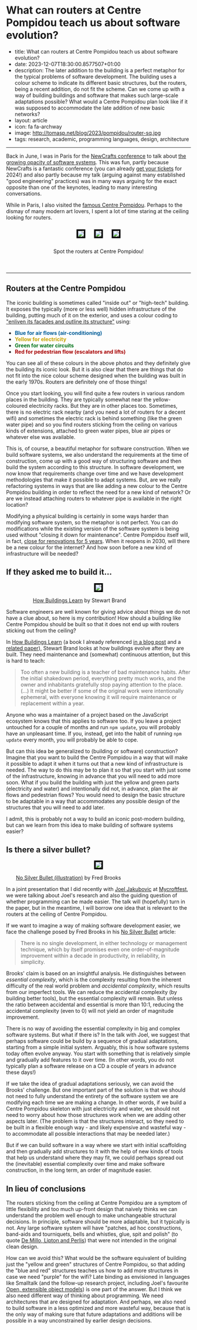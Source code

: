 What can routers at Centre Pompidou teach us about software evolution?
======================================================================

 - title: What can routers at Centre Pompidou teach us about software evolution?
 - date: 2023-12-07T18:30:00.8577507+01:00
 - description: The later addition to the building is a perfect metaphor for the typical problems
     of software development. The building uses a colour scheme to indicate its different basic
     structures, but the routers, being a recent addition, do not fit the scheme. Can we come up
     with a way of building buildings and software that makes such large-scale adaptations
     possible? What would a Centre Pompidou plan look like if it was supposed to accommodate the
     late addition of new basic networks?
 - layout: article
 - icon: fa fa-archway
 - image: http://tomasp.net/blog/2023/pompidou/router-sq.jpg
 - tags: research, academic, programming languages, design, architecture

----------------------------------------------------------------------------------------------------

Back in June, I was in Paris for the [NewCrafts conference](https://ncrafts.io/) to talk about
[the growing opacity of software systems](https://vimeopro.com/newcrafts/newcrafts/video/842234359).
This was fun, partly because NewCrafts is a fantastic conference (you can already [get your
tickets](https://ncrafts.io/) for 2024!) and also partly because my talk (arguing against many
established "good engineering" practices) was in many ways arguing for the exact opposite than
one of the keynotes, leading to many interesting conversations.

While in Paris, I also visited the [famous Centre Pompidou](https://www.centrepompidou.fr/en/).
Perhaps to the dismay of many modern art lovers, I spent a lot of time staring at the ceiling
looking for routers.

<div class="wdecor" style="text-align:center;margin-bottom:50px">
<img src="https://tomasp.net/blog/2023/pompidou/router1.jpg" style="margin:10px; max-width:30%;border:solid 4px black" /></a>
<img src="https://tomasp.net/blog/2023/pompidou/router2.jpg" style="margin:10px; max-width:30%;border:solid 4px black" /></a>
<img src="https://tomasp.net/blog/2023/pompidou/router3.jpg" style="margin:10px; max-width:30%;border:solid 4px black" /></a>
<p>Spot the routers at Centre Pompidou!</p>
</div>

----------------------------------------------------------------------------------------------------

## Routers at the Centre Pompidou

The iconic building is sometimes called "inside out" or "high-tech" building. It exposes the
typically (more or less well) hidden infrastructure of the building, putting much of it on the
exterior, and uses a colour coding to ["enliven its facades and outline its structure"](https://www.centrepompidou.fr/en/collection/our-building) using:

<ul>
<li style="margin-bottom:0px"><strong><span style="color:#005d98;">Blue for air flows (air-conditioning)</span></strong></li>
<li style="margin-bottom:0px"><strong><span style="color:#c7a400;">Yellow for electricity</span></strong></li>
<li style="margin-bottom:0px"><strong><span style="color:#007318;">Green for water circuits</span></strong></li>
<li style="margin-bottom:0px"><strong><span style="color:#a70000;">Red for pedestrian flow (escalators and lifts)</span></strong></li>
</ul>

You can see all of these colours in the above photos and they definitely give the building its
iconic look. But it is also clear that there are things that do not fit into the nice colour
scheme designed when the building was built in the early 1970s. Routers are definitely one of
those things!

Once you start looking, you will find quite a few routers in various random places in the building.
They are typically somewhat near the yellow-coloured electricity racks. But they are in other
places too. Sometimes, there is no electric rack nearby (and you need a lot of routers for a
decent wifi) and sometimes the electric rack is behind something (like the green water pipe)
and so you find routers sticking from the ceiling on various kinds of extensions, attached
to green water pipes, blue air pipes or whatever else was available.

This is, of course, a beautiful metaphor for software construction. When we build software
systems, we also understand the requirements at the time of construction, come up with a good
way of structuring software and then build the system according to this structure. In software
development, we now know that requirements change over time and we have development methodologies
that make it possible to adapt systems. But, are we really refactoring systems in ways that are
like adding a new colour to the Centre Pompidou building in order to reflect the need for a new
kind of network? Or are we instead attaching routers to whatever pipe is available in the right
location?

Modifying a physical building is certainly in some ways harder than modifying software system,
so the metaphor is not perfect. You can do modifications while the existing version of the
software system is being used without "closing it down for maintenance".
Centre Pompidou itself will, in fact, [close for renovations for 5 years](https://www.centrepompidou.fr/en/the-centre-pompidou/renovation-programme).
When it reopens in 2030, will there be a new colour for the internet? And how soon before a new
kind of infrastructure will be needed?

## If they asked me to build it...

<div class="rdecor" style="text-align:center">
<img src="brand.jpg" style="max-width:400px;border:solid 4px black" />
<div style="max-width:400px">

[How Buildings Learn](https://en.wikipedia.org/wiki/How_Buildings_Learn) by Stewart Brand

</div></div>

Software engineers are well known for giving advice about things we do not have a clue about,
so here is my contribution! How should a building like Centre Pompidou should be built so that
it does not end up with routers sticking out from the ceiling?

In [How Buildings Learn](https://en.wikipedia.org/wiki/How_Buildings_Learn)
(a book I already referenced [in a blog post](https://tomasp.net/blog/2020/cities-and-programming/)
and a [related paper](https://tomasp.net/academic/papers/metaphors/)),
Stewart Brand looks at how buildings evolve after they are built. They need maintenance and
(somewhat) continuous attention, but this is hard to teach:

> Too often a new building is a teacher of bad maintenance habits. After the initial shakedown
> period, everything pretty much works, and the owner and inhabitants gratefully stop paying
> attention to the place. (...) It might be better if some of the original work were intentionally
> ephemeral, with everyone knowing it will require maintenance or replacement within a year.

Anyone who was a maintainer of a project based on the JavaScript ecosystem knows that this
applies to software too. If you leave a project untouched for a couple of months and run
`npm update`, you will probably have an unpleasant time. If you, instead, get into the habit
of running `npm update` every month, you will probably be able to cope.

But can this idea be generalized to (building or software) construction? Imagine that you want
to build the Centre Pompidou in a way that will make it possible to adapt it when it turns out
that a new kind of infrastructure is needed. The way to do this may be to plan it so that you
start with just some of the infrastructure, knowing in advance that you will need to add more
soon. What if you build the building with just the yellow and green parts (electricity and water)
and intentionally did not, in advance, plan the air flows and pedestrian flows? You would need
to design the basic structure to be adaptable in a way that accommodates any possible design
of the structures that you will need to add later.

I admit, this is probably not a way to build an iconic post-modern building, but can we
learn from this idea to make building of software systems easier?

## Is there a silver bullet?

<div class="rdecor" style="text-align:center">
<img src="bullet.gif" style="max-width:340px;border:solid 4px black" />
<div style="max-width:340px">

[No Silver Bullet (illustration)](https://ieeexplore.ieee.org/document/1663532) by Fred Brooks

</div></div>

In a joint presentation that I did recently with [Joel Jakubovic](https://programmingmadecomplicated.wordpress.com/)
at [Mycroftfest](https://dorchard.github.io/mycroftfest), we were talking about Joel's research
and also the guiding question of whether programming can be made easier. The talk will (hopefully)
turn in the paper, but in the meantime, I will borrow one idea that is relevant to the routers
at the ceiling of Centre Pompidou.

If we want to imagine a way of making software development easier, we face the challenge
posed by Fred Brooks in his [No Silver Bullet](https://ieeexplore.ieee.org/document/1663532)
article:

> There is no single development, in either technology or management
technique, which by itself promises even one order-of-magnitude
improvement within a decade in productivity, in reliability, in simplicity.

Brooks' claim is based on an insightful analysis. He distinguishes between _essential complexity_,
which is the complexity resulting from the inherent difficulty of the real world problem and
_accidental complexity_, which results from our imperfect tools. We can reduce the accidental
complexity (by building better tools), but the essential complexity will remain. But unless the
ratio between accidental and essential is more than 10:1, reducing the accidental complexity
(even to 0) will not yield an order of magnitude improvement.

There is no way of avoiding the essential complexity in big and complex software systems. But what
if there is? In the talk with Joel, we suggest that perhaps software could be build by a sequence
of gradual adaptations, starting from a simple initial system. Arguably, this is how software
systems today often evolve anyway. You start with something that is relatively simple and
gradually add features to it over time. (In other words, you do not typically plan a software
release on a CD a couple of years in advance these days!)

If we take the idea of gradual adaptations seriously, we can avoid the Brooks' challenge.
But one important part of the solution is that we should not need to fully understand the
entirety of the software system we are modifying each time we are making a change. In other words,
if we build a Centre Pompidou skeleton with just electricity and water, we should not need to
worry about how those structures work when we are adding other aspects later. (The problem
is that the structures interact, so they need to be built in a flexible enough way - and likely
expensive and wasteful way - to accommodate all possible interactions that may be needed later.)

But if we can build software in a way where we start with initial scaffolding and then gradually
add structures to it with the help of new kinds of tools that help us understand where they may
fit, we could perhaps spread out the (inevitable) essential complexity over time and make software
construction, in the long term, an order of magnitude easier.

## In lieu of conclusions

The routers sticking from the ceiling at Centre Pompidou are a symptom of little flexibility
and too much up-front design that naively thinks we can understand the problem well enough to
make unchangeable structural decisions. In principle, software should be more adaptable, but it
typically is not. Any large software system will have "patches, ad hoc constructions, band-aids
and tourniquets, bells and whistles, glue, spit and polish" (to quote [De Millo, Lipton and
Perlis](https://dl.acm.org/doi/10.1145/359104.359106)) that were not intended in the original
clean design.

How can we avoid this? What would be the software equivalent of building just the "yellow and
green" structures of Centre Pompidou, so that adding the "blue and red" structures teaches
us how to add more structures in case we need "purple" for the wifi? Late binding as envisioned
in languages like Smalltalk (and the follow-up research project, including Joel's favourite
[Open, extensible object models](https://tinlizzie.org/VPRIPapers/tr2006003a_objmod.pdf))
is one part of the answer. But I think we also need different way of thinking about programming.
We need architectures that are designed for adaptation. And perhaps, we also need to
build software in a less optimized and more wasteful way, because that is the only way of
making sure that future adaptations and additions will be possible in a way unconstrained by
earlier design decisions.
